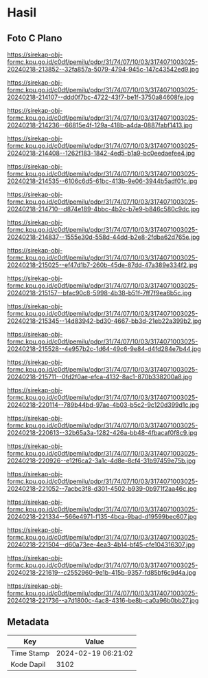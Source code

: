# Hasil

## Foto C Plano

https://sirekap-obj-formc.kpu.go.id/c0df/pemilu/pdpr/31/74/07/10/03/3174071003025-20240218-213852--32fa857a-5079-4794-945c-147c43542ed9.jpg

https://sirekap-obj-formc.kpu.go.id/c0df/pemilu/pdpr/31/74/07/10/03/3174071003025-20240218-214107--ddd0f7bc-4722-43f7-be1f-3750a84608fe.jpg

https://sirekap-obj-formc.kpu.go.id/c0df/pemilu/pdpr/31/74/07/10/03/3174071003025-20240218-214236--66815e4f-129a-418b-a4da-0887fabf1413.jpg

https://sirekap-obj-formc.kpu.go.id/c0df/pemilu/pdpr/31/74/07/10/03/3174071003025-20240218-214408--1262f183-1842-4ed5-b1a9-bc0eedaefee4.jpg

https://sirekap-obj-formc.kpu.go.id/c0df/pemilu/pdpr/31/74/07/10/03/3174071003025-20240218-214535--6106c6d5-61bc-413b-9e06-3944b5adf01c.jpg

https://sirekap-obj-formc.kpu.go.id/c0df/pemilu/pdpr/31/74/07/10/03/3174071003025-20240218-214710--d874e189-4bbc-4b2c-b7e9-b846c580c9dc.jpg

https://sirekap-obj-formc.kpu.go.id/c0df/pemilu/pdpr/31/74/07/10/03/3174071003025-20240218-214837--1555e30d-558d-44dd-b2e8-2fdba62d765e.jpg

https://sirekap-obj-formc.kpu.go.id/c0df/pemilu/pdpr/31/74/07/10/03/3174071003025-20240218-215025--ef47d1b7-260b-45de-87dd-47a389e334f2.jpg

https://sirekap-obj-formc.kpu.go.id/c0df/pemilu/pdpr/31/74/07/10/03/3174071003025-20240218-215157--bfac90c8-5998-4b38-b51f-7ff7f9ea6b5c.jpg

https://sirekap-obj-formc.kpu.go.id/c0df/pemilu/pdpr/31/74/07/10/03/3174071003025-20240218-215345--14d83942-bd30-4667-bb3d-21eb22a399b2.jpg

https://sirekap-obj-formc.kpu.go.id/c0df/pemilu/pdpr/31/74/07/10/03/3174071003025-20240218-215528--4e957b2c-1d64-49c6-9e84-d4fd284e7b44.jpg

https://sirekap-obj-formc.kpu.go.id/c0df/pemilu/pdpr/31/74/07/10/03/3174071003025-20240218-215711--0fd2f0ae-efca-4132-8ac1-870b338200a8.jpg

https://sirekap-obj-formc.kpu.go.id/c0df/pemilu/pdpr/31/74/07/10/03/3174071003025-20240218-220114--789b44bd-97ae-4b03-b5c2-9c120d399d1c.jpg

https://sirekap-obj-formc.kpu.go.id/c0df/pemilu/pdpr/31/74/07/10/03/3174071003025-20240218-220613--32b65a3a-1282-426a-bb48-4fbacaf0f8c9.jpg

https://sirekap-obj-formc.kpu.go.id/c0df/pemilu/pdpr/31/74/07/10/03/3174071003025-20240218-220926--e12f6ca2-3a1c-4d8e-8cf4-31b97459e75b.jpg

https://sirekap-obj-formc.kpu.go.id/c0df/pemilu/pdpr/31/74/07/10/03/3174071003025-20240218-221052--7acbc3f8-d301-4502-b939-0b971f2aa46c.jpg

https://sirekap-obj-formc.kpu.go.id/c0df/pemilu/pdpr/31/74/07/10/03/3174071003025-20240218-221334--566e4971-f135-4bca-9bad-d19599bec607.jpg

https://sirekap-obj-formc.kpu.go.id/c0df/pemilu/pdpr/31/74/07/10/03/3174071003025-20240218-221504--d60a73ee-4ea3-4b14-bf45-cfe104316307.jpg

https://sirekap-obj-formc.kpu.go.id/c0df/pemilu/pdpr/31/74/07/10/03/3174071003025-20240218-221619--c2552960-9e1b-415b-9357-fd85bf6c9d4a.jpg

https://sirekap-obj-formc.kpu.go.id/c0df/pemilu/pdpr/31/74/07/10/03/3174071003025-20240218-221736--a7d1800c-4ac8-4316-be8b-ca0a96b0bb27.jpg


## Metadata

| Key        | Value               |
| ---------- | ------------------- |
| Time Stamp | 2024-02-19 06:21:02 |
| Kode Dapil | 3102                |



